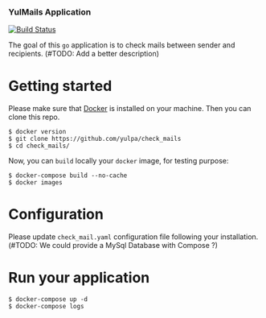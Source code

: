 ### YulMails Application
[![Build Status](https://travis-ci.org/yulPa/check_mails.svg?branch=master)](https://travis-ci.org/yulPa/check_mails)

The goal of this `go` application is to check mails between sender and recipients. (#TODO: Add a better description)

# Getting started

Please make sure that [Docker](https://www.docker.com/) is installed on your machine. Then you can clone this repo.

```shell
$ docker version
$ git clone https://github.com/yulpa/check_mails
$ cd check_mails/
```

Now, you can `build` locally your `docker` image, for testing purpose:

```shell
$ docker-compose build --no-cache
$ docker images
```

# Configuration

Please update `check_mail.yaml` configuration file following your installation. (#TODO: We could provide a MySql Database with Compose ?)

# Run your application

```shell
$ docker-compose up -d
$ docker-compose logs
```

